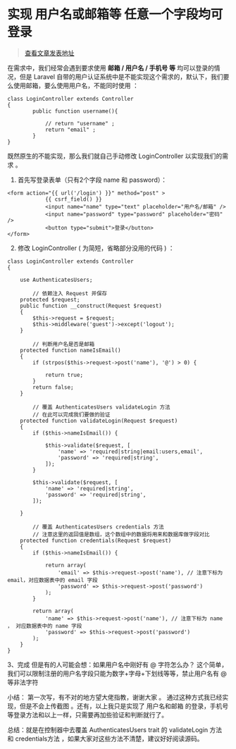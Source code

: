 # 实现 用户名或邮箱等 任意一个字段均可登录

> [查看文章发表地址](https://laravel-china.org/articles/8338/any-field-such-as-username-or-mailbox-can-be-logged-in)

在需求中，我们经常会遇到要求使用 **邮箱 / 用户名 / 手机号 等** 均可以登录的情况，但是 Laravel 自带的用户认证系统中是不能实现这个需求的，默认下，我们要么使用邮箱，要么使用用户名，不能同时使用 ：
```
class LoginController extends Controller
{
		public function username(){
			   
			// return "username" ; 
			return "email" ;
		}
}
```
既然原生的不能实现，那么我们就自己手动修改 LoginController 以实现我们的需求 。

1. 首先写登录表单（只有2个字段 name 和 password）：
```
<form action="{{ url('/login') }}" method="post" >
            {{ csrf_field() }}
            <input name="name" type="text" placeholder="用户名/邮箱" />
            <input name="password" type="password" placeholder="密码" />
            <button type="submit">登录</button>
</form>
```
2. 修改 LoginController ( 为简短，省略部分没用的代码 ) ：
```
class LoginController extends Controller
{

    use AuthenticatesUsers;
		
		// 依赖注入 Request 并保存
    protected $request;
    public function __construct(Request $request)
    {
        $this->request = $request;
        $this->middleware('guest')->except('logout');
    }

		// 判断用户名是否是邮箱
    protected function nameIsEmail()
    {
        if (strpos($this->request->post('name'), '@') > 0) {

            return true;
        }
        return false;
    }
		
		// 覆盖 AuthenticatesUsers validateLogin 方法
		// 在此可以完成我们要做的验证
    protected function validateLogin(Request $request)
    {
        if ($this->nameIsEmail()) {

            $this->validate($request, [
                'name' => 'required|string|email:users,email',
                'password' => 'required|string',
            ]);
        }

        $this->validate($request, [
            'name' => 'required|string',
            'password' => 'required|string',
        ]);
				
    }

		// 覆盖 AuthenticatesUsers credentials 方法
		// 注意这里的返回值是数组，这个数组中的数据将用来和数据库做字段对比
    protected function credentials(Request $request)
    {
        if ($this->nameIsEmail()) {

            return array(
                'email' => $this->request->post('name'), // 注意下标为 email，对应数据表中的 email 字段
                'password' => $this->request->post('password')
            );
        }

        return array(
            'name' => $this->request->post('name'), // 注意下标为 name ， 对应数据表中的 name 字段
            'password' => $this->request->post('password')
        );
    }
}
```
3、完成
但是有的人可能会想：如果用户名中刚好有 @ 字符怎么办？
这个简单，我们可以限制注册的用户名字段只能为数字+字母+下划线等等，禁止用户名有 @ 等非法字符

小结：
第一次写，有不对的地方望大佬指教，谢谢大家 。
通过这种方式我已经实现，但是不会上传截图 。还有，以上我只是实现了 用户名和邮箱 的登录，手机号等登录方法和以上一样，只需要再加些验证和判断就行了。

总结：就是在控制器中去覆盖 AuthenticatesUsers trait 的 validateLogin 方法 和 credentials方法 ，如果大家对这些方法不清楚，建议好好阅读源码。